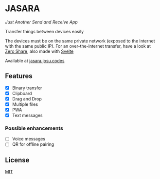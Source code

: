 # JASARA

_Just Another Send and Receive App_

Transfer things between devices easily

The devices must be on the same private network (exposed to the Internet with the same public IP). For an over-the-internet transfer, have a look at [Zero Share][zero-share], also made with [Svelte][svelte]

Available at [jasara.josu.codes](https://jasara.josu.codes)

## Features

- [x] Binary transfer
- [x] Clipboard
- [x] Drag and Drop
- [x] Multiple files
- [X] PWA
- [x] Text messages

### Possible enhancements

- [ ] Voice messages
- [ ] QR for offline pairing

## License

[MIT](./LICENSE)

[csapi]: https://developer.mozilla.org/en-US/docs/Web/API/Compression_Streams_API
[svelte]: https://svelte.dev/
[zero-share]: https://zero-share.github.io/
